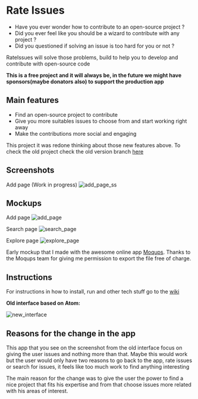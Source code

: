 # Rate Issues

- Have you ever wonder how to contribute to an open-source project ?
- Did you ever feel like you should be a wizard to contribute with any project ?
- Did you questioned if solving an issue is too hard for you or not ?

RateIssues will solve those problems, build to help you to develop and contribute with open-source code

**This is a free project and it will always be, in the future we might have sponsors(maybe donators also) to support the production app**

## Main features
 * Find an open-source project to contribute
 * Give you more suitables issues to choose from and start working right away
 * Make the contributions more social and engaging


This project it was redone thinking about those new features above. To check the old project check the old version branch [here](https://github.com/cassioscabral/rateissuesfront/tree/old_rateissues)

## Screenshots

Add page (Work in progress)
![add_page_ss](https://cloud.githubusercontent.com/assets/2073557/19502127/0d7ef87c-9581-11e6-8248-e1421d175c25.png)

## Mockups

Add page
![add_page](https://cloud.githubusercontent.com/assets/2073557/18833987/deecd3a8-83c9-11e6-928f-3a66e2184196.png)

Search page
![search_page](https://cloud.githubusercontent.com/assets/2073557/18834469/6fbf86d0-83cc-11e6-9510-4a8372686d15.png)

Explore page
![explore_page](https://cloud.githubusercontent.com/assets/2073557/18834821/66a8df72-83ce-11e6-990e-0eb19b5dd97c.png)

Early mockup that I made with the awesome online app [Moqups](https://moqups.com/). Thanks to the Moqups team for giving me permission to export the file free of charge.

## Instructions
For instructions in how to install, run and other tech stuff go to the [wiki](https://github.com/cassioscabral/rateissuesfront/wiki)

**Old interface based on Atom:**

![new_interface](https://cloud.githubusercontent.com/assets/2073557/13088840/aab28d8c-d4cc-11e5-9199-6fe88b68f636.png)

## Reasons for the change in the app

This app that you see on the screenshot from the old interface focus on giving the user issues and nothing more than that. Maybe this would work but the user would only have two reasons to go back to the app, rate issues or search for issues, it feels like too much work to find anything interesting

The main reason for the change was to give the user the power to find a nice project that fits his expertise and from that choose issues more related with his areas of interest.

